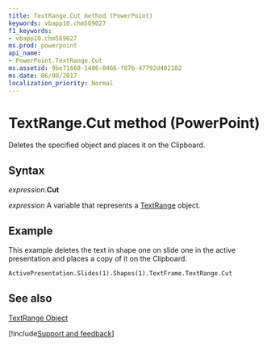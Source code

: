 ```yaml
---
title: TextRange.Cut method (PowerPoint)
keywords: vbapp10.chm569027
f1_keywords:
- vbapp10.chm569027
ms.prod: powerpoint
api_name:
- PowerPoint.TextRange.Cut
ms.assetid: 9be71668-1486-0466-f87b-47792d402102
ms.date: 06/08/2017
localization_priority: Normal
---
```



# TextRange.Cut method (PowerPoint)

Deletes the specified object and places it on the Clipboard.


## Syntax

_expression_.**Cut**

_expression_ A variable that represents a [TextRange](PowerPoint.TextRange.md) object.


## Example

This example deletes the text in shape one on slide one in the active presentation and places a copy of it on the Clipboard.


```vb
ActivePresentation.Slides(1).Shapes(1).TextFrame.TextRange.Cut
```


## See also


[TextRange Object](PowerPoint.TextRange.md)

[!include[Support and feedback](~/includes/feedback-boilerplate.md)]